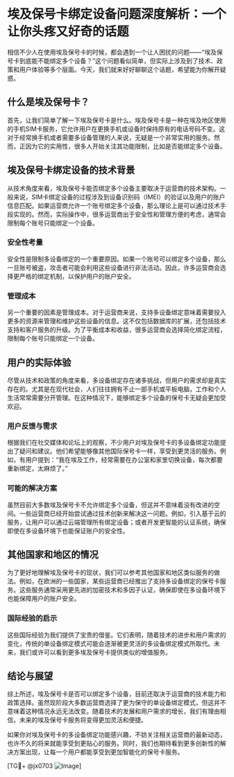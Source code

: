 # 埃及保号卡绑定设备问题深度解析：一个让你头疼又好奇的话题

相信不少人在使用埃及保号卡的时候，都会遇到一个让人困扰的问题——“埃及保号卡到底能不能绑定多个设备？”这个问题看似简单，但实际上涉及到了技术、政策和用户体验等多个层面。今天，我们就来好好聊聊这个话题，希望能为你解开疑惑。

## 什么是埃及保号卡？

首先，让我们简单了解一下埃及保号卡是什么。埃及保号卡是一种在埃及地区使用的手机SIM卡服务，它允许用户在更换手机或设备时保持原有的电话号码不变。这对于经常换手机或者需要多设备管理的人来说，无疑是一个非常实用的服务。然而，正因为它的实用性，很多人开始关注其功能限制，比如是否能绑定多个设备。

## 埃及保号卡绑定设备的技术背景

从技术角度来看，埃及保号卡能否绑定多个设备主要取决于运营商的技术架构。一般来说，SIM卡绑定设备的过程涉及到设备识别码（IMEI）的验证以及用户的账户信息匹配。如果运营商允许一个账号绑定多个设备，那么理论上是可以通过技术手段实现的。然而，实际操作中，很多运营商出于安全性和管理方便的考虑，通常会限制每个账号只能绑定一个设备。

### 安全性考量

安全性是限制多设备绑定的一个重要原因。如果一个账号可以绑定多个设备，那么一旦账号被盗，攻击者可能会利用这些设备进行非法活动。因此，许多运营商会选择更严格的绑定机制，以保护用户的账户安全。

### 管理成本

另一个重要的因素是管理成本。对于运营商来说，支持多设备绑定意味着需要投入更多的资源来管理和维护这些设备的信息。这不仅包括数据库的扩展，还包括技术支持和客户服务的升级。为了平衡成本和收益，很多运营商会选择简化绑定流程，限制每个账号只能绑定一个设备。

## 用户的实际体验

尽管从技术和政策的角度来看，多设备绑定存在诸多挑战，但用户的需求却是真实存在的。尤其是在现代社会，人们往往拥有不止一部手机或平板电脑，工作和个人生活常常需要分开管理。在这种情况下，能够绑定多个设备的保号卡无疑会更加受欢迎。

### 用户反馈与需求

根据我们在社交媒体和论坛上的观察，不少用户对埃及保号卡的多设备绑定功能提出了疑问和建议。他们希望能够像其他国际保号卡一样，享受到更灵活的服务。例如，有用户提到：“我在埃及工作，经常需要在办公室和家里切换设备，每次都要重新绑定，太麻烦了。”

### 可能的解决方案

虽然目前大多数埃及保号卡不允许绑定多个设备，但这并不意味着没有改进的空间。一些运营商已经开始尝试通过技术创新来解决这一问题。例如，引入基于云的服务，让用户可以通过云端管理所有绑定设备；或者开发更智能的认证系统，确保即使在多设备环境下也能保证账户的安全性。

## 其他国家和地区的情况

为了更好地理解埃及保号卡的现状，我们可以参考其他国家和地区类似服务的做法。例如，在欧洲的一些国家，某些运营商已经推出了支持多设备绑定的保号卡服务。这些服务通常采用更先进的加密技术和多因子认证，确保即使在多设备环境下也能保障用户的账户安全。

### 国际经验的启示

这些国际经验为我们提供了宝贵的借鉴。它们表明，随着技术的进步和用户需求的变化，传统的单设备绑定模式可能会逐渐被更灵活的多设备绑定模式所取代。未来，我们或许可以看到更多埃及保号卡提供类似的增值服务。

## 结论与展望

综上所述，埃及保号卡是否可以绑定多个设备，目前还取决于运营商的技术能力和政策选择。虽然现阶段大多数运营商选择了更为保守的单设备绑定模式，但这并不意味着这种情况永远无法改变。随着技术的发展和用户需求的增长，我们有理由相信，未来的埃及保号卡服务将变得更加灵活和便捷。

如果你对埃及保号卡的多设备绑定功能感兴趣，不妨关注相关运营商的最新动态，也许不久的将来就能享受到更贴心的服务。同时，我们也期待看到更多创新性的解决方案出现，让每一个用户都能享受到更加智能化的保号卡服务。

[TG💪+ @jx0703 ![Image](https://github.com/user-attachments/assets/dbca1d08-cadb-493c-b0ec-ad6f7a83f270)]